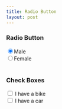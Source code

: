 ```yaml
---
title: Radio Button
layout: post
---
```


<form>
<h3>Radio Button</h3>
  <input type="radio" name="sex" value="male" checked>Male
  <br>
  <input type="radio" name="sex" value="female">Female
<br><br>
<h3>Check Boxes</h3>

<input type="checkbox" name="vehicle1" value="Bike"> I have a bike
<br>
<input type="checkbox" name="vehicle2" value="Car"> I have a car 
</form>
